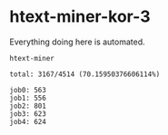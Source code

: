 # htext-miner-kor-3

Everything doing here is automated.

```
htext-miner

total: 3167/4514 (70.15950376606114%)

job0: 563
job1: 556
job2: 801
job3: 623
job4: 624
```